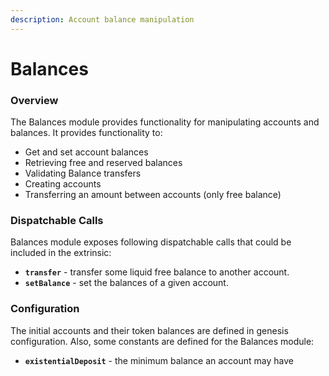 ```yaml
---
description: Account balance manipulation
---
```


# Balances

### Overview

The Balances module provides functionality for manipulating accounts and balances. It provides functionality to:

* Get and set account balances
* Retrieving free and reserved balances
* Validating Balance transfers
* Creating accounts
* Transferring an amount between accounts \(only free balance\)

### Dispatchable Calls

Balances module exposes following dispatchable calls that could be included in the extrinsic:

* **`transfer`** - transfer some liquid free balance to another account.
* **`setBalance`** - set the balances of a given account. 

### Configuration

The initial accounts and their token balances are defined in genesis configuration. Also, some constants are defined for the Balances module: 

* **`existentialDeposit`** - the minimum balance an account may have



